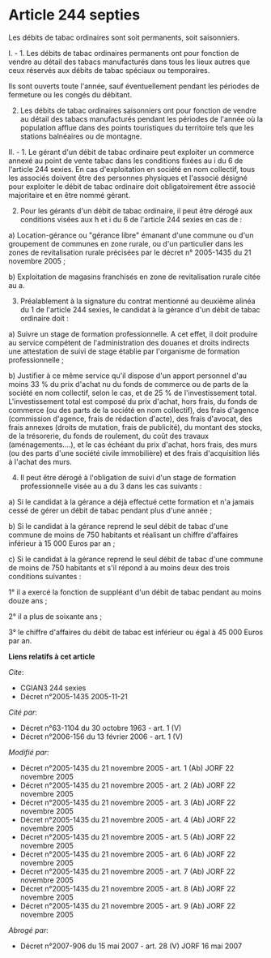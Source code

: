 # Article 244 septies

Les débits de tabac ordinaires sont soit permanents, soit saisonniers.

I. - 1. Les débits de tabac ordinaires permanents ont pour fonction de vendre au détail des tabacs manufacturés dans tous les
lieux autres que ceux réservés aux débits de tabac spéciaux ou temporaires.

Ils sont ouverts toute l'année, sauf éventuellement pendant les périodes de fermeture ou les congés du débitant.

2. Les débits de tabac ordinaires saisonniers ont pour fonction de vendre au détail des tabacs manufacturés pendant les
périodes de l'année où la population afflue dans des points touristiques du territoire tels que les stations balnéaires ou de
montagne.

II. - 1. Le gérant d'un débit de tabac ordinaire peut exploiter un commerce annexé au point de vente tabac dans les
conditions fixées au i du 6 de l'article 244 sexies. En cas d'exploitation en société en nom collectif, tous les associés
doivent être des personnes physiques et l'associé désigné pour exploiter le débit de tabac ordinaire doit obligatoirement
être associé majoritaire et en être nommé gérant.

2. Pour les gérants d'un débit de tabac ordinaire, il peut être dérogé aux conditions visées aux h et i du 6 de l'article 244
sexies en cas de :

a) Location-gérance ou "gérance libre" émanant d'une commune ou d'un groupement de communes en zone rurale, ou d'un
particulier dans les zones de revitalisation rurale précisées par le décret n° 2005-1435 du 21 novembre 2005 ;

b) Exploitation de magasins franchisés en zone de revitalisation rurale citée au a.

3. Préalablement à la signature du contrat mentionné au deuxième alinéa du 1 de l'article 244 sexies, le candidat à la
gérance d'un débit de tabac ordinaire doit :

a) Suivre un stage de formation professionnelle. A cet effet, il doit produire au service compétent de l'administration des
douanes et droits indirects une attestation de suivi de stage établie par l'organisme de formation professionnelle ;

b) Justifier à ce même service qu'il dispose d'un apport personnel d'au moins 33 % du prix d'achat nu du fonds de commerce ou
de parts de la société en nom collectif, selon le cas, et de 25 % de l'investissement total. L'investissement total est
composé du prix d'achat, hors frais, du fonds de commerce (ou des parts de la société en nom collectif), des frais d'agence
(commission d'agence, frais de rédaction d'acte), des frais d'avocat, des frais annexes (droits de mutation, frais de
publicité), du montant des stocks, de la trésorerie, du fonds de roulement, du coût des travaux (aménagements....), et le cas
échéant du prix d'achat, hors frais, des murs (ou des parts d'une société civile immobilière) et des frais d'acquisition liés
à l'achat des murs.

4. Il peut être dérogé à l'obligation de suivi d'un stage de formation professionnelle visée au a du 3 dans les cas
suivants :

a) Si le candidat à la gérance a déjà effectué cette formation et n'a jamais cessé de gérer un débit de tabac pendant plus
d'une année ;

b) Si le candidat à la gérance reprend le seul débit de tabac d'une commune de moins de 750 habitants et réalisant un chiffre
d'affaires inférieur à 15 000 Euros par an ;

c) Si le candidat à la gérance reprend le seul débit de tabac d'une commune de moins de 750 habitants et s'il répond à au
moins deux des trois conditions suivantes :

1° il a exercé la fonction de suppléant d'un débit de tabac pendant au moins douze ans ;

2° il a plus de soixante ans ;

3° le chiffre d'affaires du débit de tabac est inférieur ou égal à 45 000 Euros par an.

**Liens relatifs à cet article**

_Cite_:

  - CGIAN3 244 sexies
  - Décret n°2005-1435 2005-11-21

_Cité par_:

  - Décret n°63-1104 du 30 octobre 1963 - art. 1 (V)
  - Décret n°2006-156 du 13 février 2006 - art. 1 (V)

_Modifié par_:

  - Décret n°2005-1435 du 21 novembre 2005 - art. 1 (Ab) JORF 22 novembre 2005
  - Décret n°2005-1435 du 21 novembre 2005 - art. 2 (Ab) JORF 22 novembre 2005
  - Décret n°2005-1435 du 21 novembre 2005 - art. 3 (Ab) JORF 22 novembre 2005
  - Décret n°2005-1435 du 21 novembre 2005 - art. 4 (Ab) JORF 22 novembre 2005
  - Décret n°2005-1435 du 21 novembre 2005 - art. 5 (Ab) JORF 22 novembre 2005
  - Décret n°2005-1435 du 21 novembre 2005 - art. 6 (Ab) JORF 22 novembre 2005
  - Décret n°2005-1435 du 21 novembre 2005 - art. 7 (Ab) JORF 22 novembre 2005
  - Décret n°2005-1435 du 21 novembre 2005 - art. 8 (Ab) JORF 22 novembre 2005
  - Décret n°2005-1435 du 21 novembre 2005 - art. 9 (Ab) JORF 22 novembre 2005

_Abrogé par_:

  - Décret n°2007-906 du 15 mai 2007 - art. 28 (V) JORF 16 mai 2007
